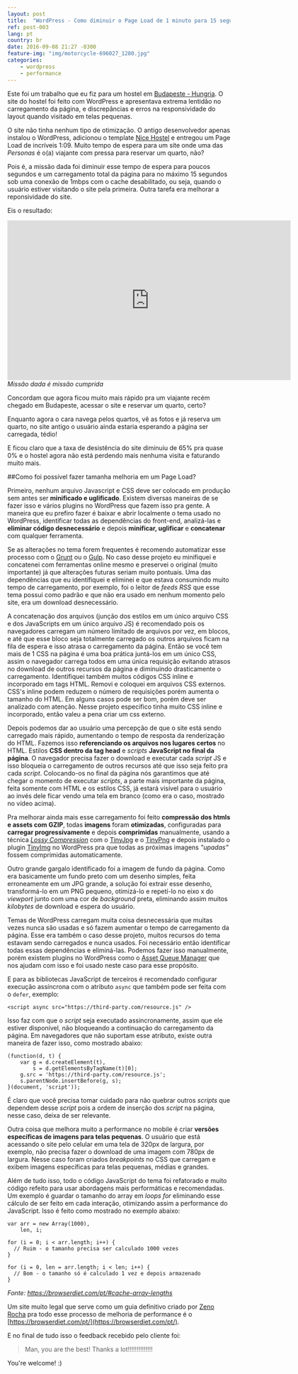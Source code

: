```yaml
---
layout: post
title:  "WordPress - Como diminuir o Page Load de 1 minuto para 15 segundos"
ref: post-003
lang: pt
country: br
date: 2016-09-08 21:27 -0300
feature-img: "img/motorcycle-696027_1280.jpg"
categories:
    - wordpress
    - performance
---
```


Este foi um trabalho que eu fiz para um hostel em [Budapeste - Hungria](https://www.lonelyplanet.com/hungary/budapest).
O site do hostel foi feito com WordPress e apresentava extrema lentidão no carregamento da página,
e discrepâncias e erros na responsividade do layout quando visitado em telas pequenas.

O site não tinha nenhum tipo de otimização. O antigo desenvolvedor apenas instalou o WordPress, adicionou o template [Nice Hostel](https://themeforest.net/item/nice-hotel-wordpress-theme/2661854) e entregou
um Page Load de incríveis 1:09. Muito tempo de espera para um site onde uma das _Personas_ é
o(a) viajante com pressa para reservar um quarto, não?

Pois é, a missão dada foi diminuir esse tempo de espera para poucos segundos e um carregamento
total da página para no máximo 15 segundos sob uma conexão de 1mbps com o cache desabilitado,
ou seja, quando o usuário estiver visitando o site pela primeira. Outra tarefa era melhorar a reponsividade do site.

Eis o resultado:

<iframe src="https://player.vimeo.com/video/157547302" width="640" height="360" frameborder="0" webkitallowfullscreen mozallowfullscreen allowfullscreen></iframe>
<em>Missão dada é missão cumprida</em>

Concordam que agora ficou muito mais rápido pra um viajante recém chegado em Budapeste,
acessar o site e reservar um quarto, certo?

Enquanto agora o cara navega pelos quartos, vê as fotos e já reserva um quarto,
no site antigo o usuário ainda estaria esperando a página ser carregada, tédio!

E ficou claro que a taxa de desistência do site diminuiu de 65% pra quase 0% e o hostel agora
não está perdendo mais nenhuma visita e faturando muito mais.

##Como foi possível fazer tamanha melhoria em um Page Load?

Primeiro, nenhum arquivo Javascript e CSS deve ser colocado em produção sem antes ser **minificado e uglificado**.
Existem diversas maneiras de se fazer isso e vários plugins no WordPress que fazem isso pra gente.
A maneira que eu prefiro fazer é baixar e abrir localmente o tema usado no WordPress, identificar todas as dependências do front-end,
analizá-las e **eliminar código desnecessário** e depois **minificar, uglificar** e **concatenar** com qualquer
ferramenta.

Se as alterações no tema forem frequentes é recomendo automatizar esse processo com o 
[Grunt](http://gruntjs.com/) ou o [Gulp](http://gulpjs.com/).
No caso desse projeto eu minifiquei e concatenei com ferramentas online mesmo e preservei o original (muito importante)
já que alterações futuras seriam muito pontuais. Uma das dependências que eu identifiquei e eliminei e que estava
consumindo muito tempo de carregamento, por exemplo, foi o leitor de _feeds RSS_ que esse tema possui como padrão
e que não era usado em nenhum momento pelo site, era um download desnecessário.

A concatenação dos arquivos (junção dos estilos em um único arquivo CSS e dos JavaScripts em um único arquivo JS)
é recomendado pois os navegadores carregam um número limitado de arquivos por vez, em blocos,
e até que esse bloco seja totalmente carregado os outros arquivos ficam na fila de espera
e isso atrasa o carregamento da página. Então se você tem mais de 1 CSS na página é uma boa prática
juntá-los em um único CSS, assim o navegador carrega todos em uma única requisição evitando atrasos no download de outros recursos da página e
diminuindo drasticamente o carregamento. Identifiquei também muitos códigos CSS inline e incorporado em tags HTML. Removi e coloquei
em arquivos CSS externos. CSS's inline podem reduzem o número de requisições porém aumenta o tamanho do HTML.
Em alguns casos pode ser bom, porém deve ser analizado com atenção.
Nesse projeto específico tinha muito CSS inline e incorporado, então valeu a pena criar um css externo.

Depois podemos dar ao usuário uma percepção de que o site está sendo carregado mais rápido, aumentando
o tempo de resposta da renderização do HTML.
Fazemos isso **referenciando os arquivos nos lugares certos** no HTML. Estilos **CSS dentro da
tag head** e _scripts_ **JavaScript no final da página**. O navegador
precisa fazer o download e executar cada _script_ JS e isso bloqueia o carregamento de outros recursos até
que isso seja feito pra cada _script_. Colocando-os no final da página nós garantimos que até
chegar o momento de executar _scripts_, a parte mais importante da página, feita somente com HTML e os estilos CSS,
já estará visível para o usuário ao invés dele ficar vendo uma tela em branco (como era o caso, mostrado no vídeo acima).

Pra melhorar ainda mais esse carregamento foi feito **compressão dos htmls e assets com GZIP**, todas **imagens** foram
**otimizadas**, configuradas para **carregar progressivamente** e depois **comprimidas** manualmente, usando a técnica
[_Lossy Compression_](https://en.wikipedia.org/wiki/Lossy_compression)
com o [TinyJpg](https://tinyjpg.com/) e o [TinyPng](https://tinypng.com/) e depois instalado
o plugin [TinyImg](https://br.wordpress.org/plugins/tiny-compress-images/) no WordPress pra que
todas as próximas imagens _"upadas"_ fossem comprimidas automaticamente.

Outro grande gargalo identificado foi a imagem de fundo da página. Como era basicamente um fundo preto com
um desenho simples, feita erroneamente em um JPG grande, a solução foi extrair esse desenho, transformá-lo em um PNG pequeno, otimizá-lo
e repetí-lo no eixo x do _viewport_ junto com uma cor de _background_ preta, eliminando assim muitos _kilobytes_ de download e espera do usuário.

Temas de WordPress carregam muita coisa desnecessária que muitas vezes nunca são usadas e só fazem aumentar o tempo de carregamento da página.
Esse era também o caso desse projeto, muitos recursos do tema estavam sendo carregados e nunca usados.
Foi necessário então identificar todas essas dependências e eliminá-las.
Podemos fazer isso manualmente, porém existem plugins no WordPress como o
[Asset Queue Manager](https://wordpress.org/plugins/asset-queue-manager/) que nos
ajudam com isso e foi usado neste caso para esse propósito.

E para as bibliotecas JavaScript de terceiros é recomendado configurar execução assíncrona
com o atributo <code class="inline">async</code> que também pode ser feita com o <code class="inline">defer</code>, exemplo:

<pre><code class="language-markup">&lt;script async src="https://third-party.com/resource.js" />
</code></pre>

Isso faz com que o _script_ seja executado assincronamente, assim que ele estiver disponível, não bloqueando a continuação do carregamento da página. 
Em navegadores que não suportam esse atributo, existe outra maneira de fazer isso, como mostrado abaixo:

<pre><code class="language-javascript">(function(d, t) {
    var g = d.createElement(t),
        s = d.getElementsByTagName(t)[0];
    g.src = 'https://third-party.com/resource.js';
    s.parentNode.insertBefore(g, s);
}(document, 'script'));
</code></pre>

É claro que você precisa tomar cuidado para não quebrar outros _scripts_ que dependem desse _script_
pois a ordem de inserção dos _script_ na página, nesse caso, deixa de ser relevante.

Outra coisa que melhora muito a performance no mobile é criar
**versões específicas de imagens para telas pequenas**. O usuário que está acessando o site pelo celular 
em uma tela de 320px de largura, por exemplo, não precisa fazer o download de uma imagem com 780px de largura.
Nesse caso foram criados _breakpoints_ no CSS que carregam e exibem imagens específicas
para telas pequenas, médias e grandes.  

Além de tudo isso, todo o código JavaScript do tema foi refatorado e muito código refeito para
usar abordagens mais performáticas e recomendadas. Um exemplo é guardar o tamanho do array em
_loops for_ eliminando esse cálculo de ser feito em cada interação, otimizando assim a performance do JavaScript.
Isso é feito como mostrado no exemplo abaixo:

<pre><code class="language-javascript">var arr = new Array(1000),
    len, i;

for (i = 0; i < arr.length; i++) {
  // Ruim - o tamanho precisa ser calculado 1000 vezes
}

for (i = 0, len = arr.length; i < len; i++) {
  // Bom - o tamanho só é calculado 1 vez e depois armazenado
}
</code></pre>

<em>Fonte: https://browserdiet.com/pt/#cache-array-lengths</em>

Um site muito legal que serve como um guia definitivo criado por [Zeno Rocha](https://zenorocha.com/)
pra todo esse processo de melhoria de performance
é o [https://browserdiet.com/pt/](https://browserdiet.com/pt/).


E no final de tudo isso o feedback recebido pelo cliente foi:

> Man, you are the best! Thanks a lot!!!!!!!!!!!!!!

You're welcome! :)

